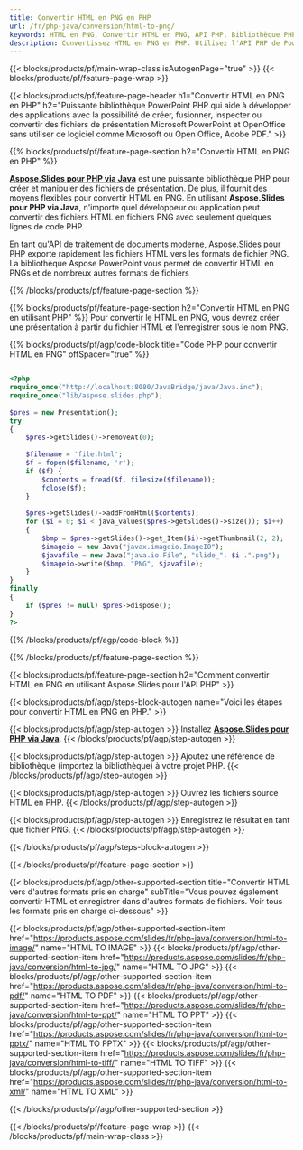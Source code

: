 ```yaml
---
title: Convertir HTML en PNG en PHP
url: /fr/php-java/conversion/html-to-png/
keywords: HTML en PNG, Convertir HTML en PNG, API PHP, Bibliothèque PHP, HTML, PNG
description: Convertissez HTML en PNG en PHP. Utilisez l'API PHP de PowerPoint pour convertir les fichiers HTML en PNG
---
```


{{< blocks/products/pf/main-wrap-class isAutogenPage="true" >}}
{{< blocks/products/pf/feature-page-wrap >}}

{{< blocks/products/pf/feature-page-header h1="Convertir HTML en PNG en PHP" h2="Puissante bibliothèque PowerPoint PHP qui aide à développer des applications avec la possibilité de créer, fusionner, inspecter ou convertir des fichiers de présentation Microsoft PowerPoint et OpenOffice sans utiliser de logiciel comme Microsoft ou Open Office, Adobe PDF." >}}

{{% blocks/products/pf/feature-page-section h2="Convertir HTML en PNG en PHP" %}}

[**Aspose.Slides pour PHP via Java**](https://products.aspose.com/slides/fr/php-java/) est une puissante bibliothèque PHP pour créer et manipuler des fichiers de présentation. De plus, il fournit des moyens flexibles pour convertir HTML en PNG. En utilisant **Aspose.Slides pour PHP via Java**, n'importe quel développeur ou application peut convertir des fichiers HTML en fichiers PNG avec seulement quelques lignes de code PHP.

En tant qu'API de traitement de documents moderne, Aspose.Slides pour PHP exporte rapidement les fichiers HTML vers les formats de fichier PNG. La bibliothèque Aspose PowerPoint vous permet de convertir HTML en PNGs et de nombreux autres formats de fichiers

{{% /blocks/products/pf/feature-page-section %}}

{{% blocks/products/pf/feature-page-section  h2="Convertir HTML en PNG en utilisant PHP" %}}
Pour convertir le HTML en PNG, vous devrez créer une présentation à partir du fichier HTML et l'enregistrer sous le nom PNG.

{{% blocks/products/pf/agp/code-block title="Code PHP pour convertir HTML en PNG" offSpacer="true" %}}

```php

<?php
require_once("http://localhost:8080/JavaBridge/java/Java.inc");
require_once("lib/aspose.slides.php");
        
$pres = new Presentation();
try
{
    $pres->getSlides()->removeAt(0);
    
    $filename = 'file.html';
    $f = fopen($filename, 'r');
    if ($f) {
        $contents = fread($f, filesize($filename));
        fclose($f);
    }
    
    $pres->getSlides()->addFromHtml($contents);        
    for ($i = 0; $i < java_values($pres->getSlides()->size()); $i++)
    {
        $bmp = $pres->getSlides()->get_Item($i)->getThumbnail(2, 2);
        $imageio = new Java("javax.imageio.ImageIO");
        $javafile = new Java("java.io.File", "slide_". $i .".png");
        $imageio->write($bmp, "PNG", $javafile);
    }        
}
finally
{
    if ($pres != null) $pres->dispose();
}
?>
```


{{% /blocks/products/pf/agp/code-block %}}

{{% /blocks/products/pf/feature-page-section %}}

{{< blocks/products/pf/feature-page-section  h2="Comment convertir HTML en PNG en utilisant Aspose.Slides pour l'API PHP" >}}

{{< blocks/products/pf/agp/steps-block-autogen name="Voici les étapes pour convertir HTML en PNG en PHP." >}}

{{< blocks/products/pf/agp/step-autogen >}}
Installez [**Aspose.Slides pour PHP via Java**](https://products.aspose.com/slides/fr/php-java/).
{{< /blocks/products/pf/agp/step-autogen >}}

{{< blocks/products/pf/agp/step-autogen >}}
Ajoutez une référence de bibliothèque (importez la bibliothèque) à votre projet PHP.
{{< /blocks/products/pf/agp/step-autogen >}}

{{< blocks/products/pf/agp/step-autogen >}}
Ouvrez les fichiers source HTML en PHP.
{{< /blocks/products/pf/agp/step-autogen >}}

{{< blocks/products/pf/agp/step-autogen >}}
Enregistrez le résultat en tant que fichier PNG.
{{< /blocks/products/pf/agp/step-autogen >}}

{{< /blocks/products/pf/agp/steps-block-autogen >}}

{{< /blocks/products/pf/feature-page-section >}}

{{< blocks/products/pf/agp/other-supported-section title="Convertir HTML vers d'autres formats pris en charge" subTitle="Vous pouvez également convertir HTML et enregistrer dans d'autres formats de fichiers. Voir tous les formats pris en charge ci-dessous" >}}

{{< blocks/products/pf/agp/other-supported-section-item href="https://products.aspose.com/slides/fr/php-java/conversion/html-to-image/" name="HTML TO IMAGE" >}}
{{< blocks/products/pf/agp/other-supported-section-item href="https://products.aspose.com/slides/fr/php-java/conversion/html-to-jpg/" name="HTML TO JPG" >}}
{{< blocks/products/pf/agp/other-supported-section-item href="https://products.aspose.com/slides/fr/php-java/conversion/html-to-pdf/" name="HTML TO PDF" >}}
{{< blocks/products/pf/agp/other-supported-section-item href="https://products.aspose.com/slides/fr/php-java/conversion/html-to-ppt/" name="HTML TO PPT" >}}
{{< blocks/products/pf/agp/other-supported-section-item href="https://products.aspose.com/slides/fr/php-java/conversion/html-to-pptx/" name="HTML TO PPTX" >}}
{{< blocks/products/pf/agp/other-supported-section-item href="https://products.aspose.com/slides/fr/php-java/conversion/html-to-tiff/" name="HTML TO TIFF" >}}
{{< blocks/products/pf/agp/other-supported-section-item href="https://products.aspose.com/slides/fr/php-java/conversion/html-to-xml/" name="HTML TO XML" >}}


{{< /blocks/products/pf/agp/other-supported-section >}}

{{< /blocks/products/pf/feature-page-wrap >}}
{{< /blocks/products/pf/main-wrap-class >}}